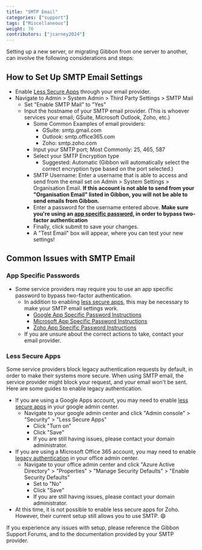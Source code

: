 ```yaml
---
title: "SMTP Email"
categories: ["support"]
tags: ["Miscellaneous"]
weight: 70
contributors: ["jcarney2024"]
---
```

Setting up a new server, or migrating Gibbon from one server to another, can involve the following considerations and steps:

## How to Set Up SMTP Email Settings

* Enable [Less Secure Apps](#less-secure-apps) through your email provider.
* Navigate to Admin > System Admin > Third Party Settings > SMTP Mail
  * Set "Enable SMTP Mail" to "Yes"
  * Input the hostname of your SMTP email provider. (This is whoever services your email; GSuite, Microsoft Outlook, Zoho, etc.)
    * Some Common Examples of email providers:
      * GSuite: smtp.gmail.com
      * Outlook: smtp.office365.com
      * Zoho: smtp.zoho.com
    * Input your SMTP port; Most Commonly: 25, 465, 587
    * Select your SMTP Encryption type
      * Suggested: Automatic (Gibbon will automatically select the correct encryption type based on the port selected.)
    * SMTP Username: Enter a username that is able to access and send from the email set on Admin > System Settings > Organisation Email. **If this account is not able to send from your "Organisation Email" listed in Gibbon, you will not be able to send emails from Gibbon.**
    * Enter a password for the username entered above. **Make sure you're using an [app specific password](#app-specific-passwords), in order to bypass two-factor authentication**
    * Finally, click submit to save your changes.
    * A "Test Email" box will appear, where you can test your new settings!

## Common Issues with SMTP Email

### App Specific Passwords

* Some service providers may require you to use an app specific password to bypass two-factor authentication.
  * In addition to enabling [less secure apps](#less-secure-apps), this may be necessary to make your SMTP email settings work.
    * [Google App Specific Password Instructions](https://support.google.com/accounts/answer/185833?hl=en)
    * [Microsoft App Specific Password Instructions](https://support.microsoft.com/en-us/account-billing/using-app-passwords-with-apps-that-don-t-support-two-step-verification-5896ed9b-4263-e681-128a-a6f2979a7944)
    * [Zoho App Specific Password Instructions](https://help.zoho.com/portal/en/kb/bigin/channels/email/articles/generate-an-app-specific-password)
  * If you are unsure about the correct actions to take, contact your email provider.

### Less Secure Apps

Some service providers block legacy authentication requests by default, in order to make their systems more secure. When using SMTP email, the service provider might block your request, and your email won't be sent. Here are some guides to enable legacy authentication.

* If you are using a Google Apps account, you may need to enable [less secure apps](https://support.google.com/a/answer/6260879) in your google admin center.
  * Navigate to your google admin center and click "Admin console" > "Security" > "Less Secure Apps"
    * Click "Turn on"
    * Click "Save"
    * If you are still having issues, please contact your domain administrator.
* If you are using a Microsoft Office 365 account, you may need to enable [legacy authentication](http://woshub.com/enable-modern-basic-auth-microsoft-365/) in your office admin center.
  * Navigate to your office admin center and click "Azure Active Directory" > "Properties" > "Manage Security Defaults" > "Enable Security Defaults"
    * Set to "No"
    * Click "Save"
    * If you are still having issues, please contact your domain administrator.
* At this time, it is not possible to enable less secure apps for Zoho. However, their current setup still allows you to use SMTP. 😄

If you experience any issues with setup, please reference the Gibbon Support Forums, and to the documentation provided by your SMTP provider.
